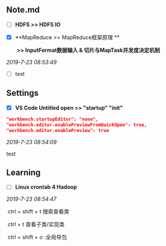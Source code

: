 
## Note.md

* [ ] **HDFS >> HDFS IO**

* [x] **MapReduce >> MapReduce框架原理 **

  ​	**>> InputFormat数据输入 & 切片与MapTask并发度决定机制**

*2019-7-23 08:53:49*

* [ ] test


## Settings

* [x] **VS Code Untitled open >> "startup" "init"**
```json
"workbench.startupEditor": "none",
"workbench.editor.enablePreviewFromQuickOpen": true,
"workbench.editor.enablePreview": true
```

*2019-7-23 08:54:09*

<!-- test -->

test


## Learning

* [ ] **Linux crontab 4 Hadoop**

*2019-7-23 08:54:47*





​	ctrl + shift + t  搜索查看类

​	ctrl + t 查看子类/实现类

​	ctrl + shift + o :全局导包



